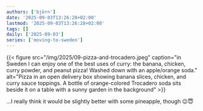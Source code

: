 ```yaml
---
authors: ['björn']
date: '2025-09-03T13:26:28+02:00'
lastmod: '2025-09-03T13:26:28+02:00'
tags: []
daily: ['2025-09-03']
series: ['moving-to-sweden']
---
```


{{< figure src="/img/2025/09-pizza-and-trocadero.jpeg" caption="in Sweden I can enjoy one of the best uses of curry: the banana, chicken, curry powder, and peanut pizza! Washed down with an apple/orange soda." alt="Pizza in an open delivery box showing banana slices, chicken, and curry sauce toppings. A bottle of orange-colored Trocadero soda sits beside it on a table with a sunny garden in the background" >}}

…I really think it would be slightly better with some pineapple, though 😉😇
